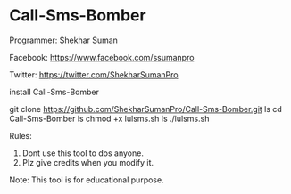 # Call-Sms-Bomber

Programmer: Shekhar Suman

Facebook: https://www.facebook.com/ssumanpro

Twitter: https://twitter.com/ShekharSumanPro

install Call-Sms-Bomber

git clone https://github.com/ShekharSumanPro/Call-Sms-Bomber.git
ls
cd Call-Sms-Bomber
ls
chmod +x lulsms.sh
ls
./lulsms.sh

Rules:
1. Dont use this tool to dos anyone.
2. Plz give credits when you modify it.

Note: This tool is for educational purpose.
